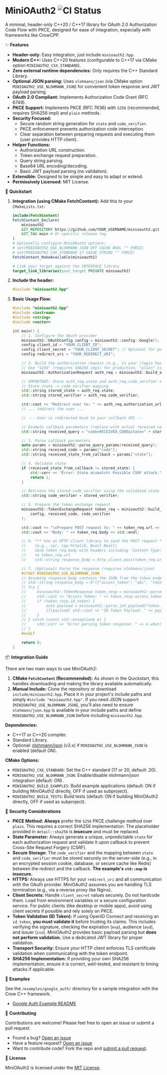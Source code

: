 # MiniOAuth2 ![CI Status](https://github.com/YOUR_USERNAME/minioauth2/actions/workflows/ci.yml/badge.svg) <!-- TODO: Replace YOUR_USERNAME -->

A minimal, header-only C++20 / C++17 library for OAuth 2.0 Authorization Code Flow with PKCE, designed for ease of integration, especially with frameworks like CrowCPP.

✨ **Features**

- **Header-only:** Easy integration, just include `minioauth2.hpp`.
- **Modern C++:** Uses C++20 features (configurable to C++17 via CMake option `MINIOAUTH2_CXX_STANDARD`).
- **Zero external runtime dependencies:** Only requires the C++ Standard Library.
- **Optional JSON parsing:** Uses `nlohmann/json` (via CMake option `MINIOAUTH2_USE_NLOHMANN_JSON`) for convenient token response and JWT payload parsing.
- **OAuth 2.0 Compliant:** Implements Authorization Code Grant (RFC 6749).
- **PKCE Support:** Implements PKCE (RFC 7636) with `S256` (recommended, requires SHA256 impl) and `plain` methods.
- **Security Focused:**
    - Secure random string generation for `state` and `code_verifier`.
    - PKCE enforcement prevents authorization code interception.
    - Clear separation between preparing requests and executing them (user provides HTTP client).
- **Helper Functions:**
    - Authorization URL construction.
    - Token exchange request preparation.
    - Query string parsing.
    - Base64 URL encoding/decoding.
    - Basic JWT payload parsing (no validation).
- **Extensible:** Designed to be simple and easy to adapt or extend.
- **Permissively Licensed:** MIT License.

🚀 **Quickstart**

1.  **Integration (using CMake FetchContent):**
    Add this to your `CMakeLists.txt`:
    ```cmake
    include(FetchContent)
    FetchContent_Declare(
        minioauth2
        GIT_REPOSITORY https://github.com/YOUR_USERNAME/minioauth2.git # TODO: Replace
        GIT_TAG main # Or specific release tag
    )
    # Optionally configure MiniOAuth2 options:
    # set(MINIOAUTH2_USE_NLOHMANN_JSON OFF CACHE BOOL "" FORCE)
    # set(MINIOAUTH2_CXX_STANDARD 17 CACHE STRING "" FORCE)
    FetchContent_MakeAvailable(minioauth2)

    # Link your target against the INTERFACE library
    target_link_libraries(your_target PRIVATE minioauth2)
    ```

2.  **Include the header:**
    ```cpp
    #include "minioauth2.hpp"
    ```

3.  **Basic Usage Flow:**
    ```cpp
    #include "minioauth2.hpp"
    #include <iostream>
    #include <string>
    #include <vector>

    int main() {
        // 1. Configure the OAuth provider
        minioauth2::OAuthConfig config = minioauth2::config::Google(); // Or configure manually
        config.client_id = "YOUR_CLIENT_ID";
        config.client_secret = "YOUR_CLIENT_SECRET"; // Optional for public clients with PKCE
        config.redirect_uri = "YOUR_REDIRECT_URI";

        // 2. Build the authorization request (e.g., in your /login handler)
        // Use "S256" (requires SHA256 impl) for production, "plain" is insecure
        minioauth2::AuthorizationRequest auth_req = minioauth2::build_authorization_request(config, {}, "S256"); 

        // IMPORTANT: Store auth_req.state and auth_req.code_verifier securely (e.g., session)
        // Store state -> code_verifier mapping
        std::string stored_state = auth_req.state;
        std::string stored_verifier = auth_req.code_verifier;

        std::cout << "Redirect user to: " << auth_req.authorization_url << std::endl;
        // ... redirect the user ...

        // --- User is redirected back to your callback URI --- 

        // Example callback parameters (replace with actual received values)
        std::string received_query = "code=RECEIVED_CODE&state=" + stored_state; 

        // 3. Parse callback parameters
        auto params = minioauth2::parse_query_params(received_query);
        std::string received_code = params["code"];
        std::string received_state_from_callback = params["state"];

        // 4. Validate state
        if (received_state_from_callback != stored_state) {
            std::cerr << "Error: State mismatch! Possible CSRF attack." << std::endl;
            return 1;
        }

        // Retrieve the stored code_verifier using the validated state
        std::string code_verifier = stored_verifier; 

        // 5. Prepare the token exchange request
        minioauth2::TokenExchangeRequest token_req = minioauth2::build_token_exchange_request(
            config, received_code, code_verifier
        );

        std::cout << "\nPrepare POST request to: " << token_req.url << std::endl;
        std::cout << "Body: " << token_req.body << std::endl;

        // 6. *** Use an HTTP client library to send the POST request ***
        //    (e.g., cpr, cpp-httplib, Boost.Beast)
        //    Send token_req.body with headers including 'Content-Type: application/x-www-form-urlencoded'
        //    to token_req.url
        //    std::string response_body = http_client.post(token_req.url, token_req.body, token_req.headers).text;

        // 7. (Optional) Parse the response (requires nlohmann/json)
        #ifdef MINIOAUTH2_USE_NLOHMANN_JSON
        // Assuming response_body contains the JSON from the token endpoint
        // std::string response_body = R"({"access_token": "abc", "token_type": "Bearer"})"; // Example
        // try {
        //     minioauth2::TokenResponse token_resp = minioauth2::parse_token_response(response_body);
        //     std::cout << "Access Token: " << token_resp.access_token << std::endl;
        //     if (token_resp.id_token) {
        //         auto payload = minioauth2::parse_jwt_payload(*token_resp.id_token);
        //         if(payload) std::cout << "ID Token Payload: " << payload->dump(2) << std::endl;
        //     }
        // } catch (const std::exception& e) {
        //     std::cerr << "Error parsing token response: " << e.what() << std::endl;
        // }
        #endif

        return 0;
    }
    ```

📦 **Integration Guide**

There are two main ways to use MiniOAuth2:

1.  **CMake `FetchContent` (Recommended):** As shown in the Quickstart, this handles downloading and making the library available automatically.
2.  **Manual Include:** Clone the repository or download `include/minioauth2.hpp`. Place it in your project's include paths and simply `#include "minioauth2.hpp"`. If you need JSON support (`MINIOAUTH2_USE_NLOHMANN_JSON`), you'll also need to ensure `nlohmann/json.hpp` is available in your include paths and define `MINIOAUTH2_USE_NLOHMANN_JSON` before including `minioauth2.hpp`.

**Dependencies:**

- C++17 or C++20 compiler.
- Standard Library.
- Optional: [nlohmann/json](https://github.com/nlohmann/json) (v3.x) if `MINIOAUTH2_USE_NLOHMANN_JSON` is enabled (default ON).

**CMake Options:**

- `MINIOAUTH2_CXX_STANDARD`: Set the C++ standard (17 or 20, default: 20).
- `MINIOAUTH2_USE_NLOHMANN_JSON`: Enable/disable nlohmann/json integration (default: ON).
- `MINIOAUTH2_BUILD_EXAMPLES`: Build example applications (default: ON if building MiniOAuth2 directly, OFF if used as subproject).
- `MINIOAUTH2_BUILD_TESTS`: Build tests (default: ON if building MiniOAuth2 directly, OFF if used as subproject).

🔐 **Security Considerations**

- **PKCE Method:** **Always** prefer the `S256` PKCE challenge method over `plain`. This requires a correct SHA256 implementation. The placeholder provided in `detail::sha256` is **insecure** and must be replaced.
- **State Parameter:** Always generate a unique, unpredictable `state` for each authorization request and validate it upon callback to prevent Cross-Site Request Forgery (CSRF).
- **Secure Storage:** The `code_verifier` and the mapping between `state` and `code_verifier` must be stored securely on the server-side (e.g., in an encrypted session cookie, database, or secure cache like Redis) between the redirect and the callback. **The example's `std::map` is insecure.**
- **HTTPS:** Always use HTTPS for your `redirect_uri` and all communication with the OAuth provider. MiniOAuth2 assumes you are handling TLS termination (e.g., via a reverse proxy like Nginx).
- **Client Secrets:** Handle `client_secret` values securely. Do not hardcode them. Load from environment variables or a secure configuration service. For public clients (like desktop or mobile apps), avoid using client secrets if possible and rely solely on PKCE.
- **Token Validation (ID Token):** If using OpenID Connect and receiving an `id_token`, **you must validate it** before trusting its claims. This includes verifying the signature, checking the expiration (`exp`), audience (`aud`), and issuer (`iss`). MiniOAuth2 provides basic payload parsing but **does not perform validation.** Use a dedicated JWT library for proper validation.
- **Transport Security:** Ensure your HTTP client enforces TLS certificate validation when communicating with the token endpoint.
- **SHA256 Implementation:** If providing your own SHA256 implementation, ensure it is correct, well-tested, and resistant to timing attacks if applicable.

🧪 **Examples**

See the `/examples/google_auth/` directory for a sample integration with the Crow C++ framework.
- [Google Auth Example README](./examples/google_auth/README.md)

🤝 **Contributing**

Contributions are welcome! Please feel free to open an issue or submit a pull request.

- Found a bug? [Open an issue](https://github.com/YOUR_USERNAME/minioauth2/issues) <!-- TODO: Replace -->
- Have a feature request? [Open an issue](https://github.com/YOUR_USERNAME/minioauth2/issues)
- Want to contribute code? Fork the repo and [submit a pull request](https://github.com/YOUR_USERNAME/minioauth2/pulls).

📄 **License**

MiniOAuth2 is licensed under the [MIT License](LICENSE).